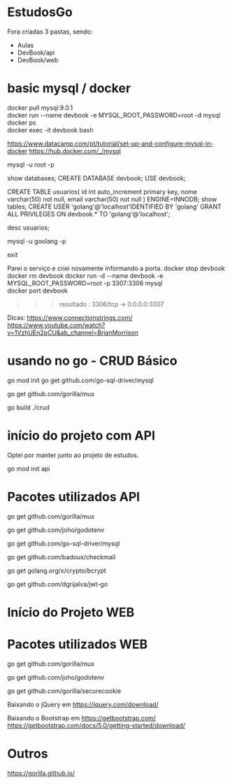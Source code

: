 # EstudosGo

Fora criadas 3 pastas, sendo:
- Aulas
- DevBook/api
- DevBook/web

# basic mysql / docker

docker pull mysql:9.0.1  
docker run --name devbook -e MYSQL_ROOT_PASSWORD=root -d mysql 
docker ps    
docker exec -it devbook bash  

https://www.datacamp.com/pt/tutorial/set-up-and-configure-mysql-in-docker
https://hub.docker.com/_/mysql

mysql -u root -p

show databases;
CREATE DATABASE devbook;
USE devbook;

CREATE TABLE usuarios( id int auto_increment primary key, nome varchar(50) not null, email varchar(50) not null ) ENGINE=INNODB;
show tables;
CREATE USER 'golang'@'localhost'IDENTIFIED BY 'golang'
GRANT ALL PRIVILEGES ON devbook.* TO 'golang'@'localhost';

desc usuarios;

mysql -u goolang -p

exit

Parei o serviço e criei novamente informando a porta.
docker stop devbook
docker rm devbook
docker run -d --name devbook -e MYSQL_ROOT_PASSWORD=root -p 3307:3306 mysql  
docker port devbook

>>> resultado : 3306/tcp -> 0.0.0.0:3307

Dicas: 
https://www.connectionstrings.com/
https://www.youtube.com/watch?v=1VzhUEn2pCU&ab_channel=BrianMorrison


# usando no go - CRUD Básico
go mod init <projeto>
go get github.com/go-sql-driver/mysql

go get github.com/gorilla/mux

go build
./crud

# início do projeto com API
Optei por manter junto ao projeto de estudos.

go mod init api

# Pacotes utilizados API
go get github.com/gorilla/mux

go get github.com/joho/godotenv 

go get github.com/go-sql-driver/mysql

go get github.com/badoux/checkmail

go get golang.org/x/crypto/bcrypt

go get github.com/dgrijalva/jwt-go


# Início do Projeto WEB


# Pacotes utilizados WEB
go get github.com/gorilla/mux

go get github.com/joho/godotenv 

go get github.com/gorilla/securecookie

Baixando o jQuery em https://jquery.com/download/

Baixando o Bootstrap em https://getbootstrap.com/
https://getbootstrap.com/docs/5.0/getting-started/download/


# Outros

https://gorilla.github.io/